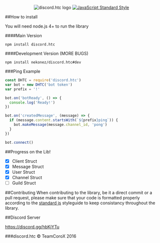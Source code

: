 <p align="center">
    <img src="https://cdn.discordapp.com/attachments/216763379535052801/234375516742746112/Untitled-1.png" alt="discord.htc logo">
    <a href="https://github.com/feross/standard"><img src="https://cdn.rawgit.com/feross/standard/master/badge.svg" alt="JavaScript Standard Style"></a>
</p>

##How to install

You will need node.js 4+ to run the library


####Main Version

```
npm install discord.htc
```
####Development Version (MORE BUGS)

```
npm install nekonez/discord.htc#dev
```

###Ping Example

```js
const DHTC = require('discord.htc')
var bot = new DHTC('bot token')
var prefix = '!'

bot.on('botReady', () => {
  console.log('Ready!')
})

bot.on('createdMessage', (message) => {
  if (message.content.startsWith(`${prefix}ping`)) {
    bot.makeMessage(message.channel_id, 'pong')
  }
})

bot.connect()
```

##Progress on the Lib!

- [x] Client Struct
- [x] Message Struct
- [x] User Struct
- [x] Channel Struct
- [ ] Guild Struct

##Contributing
When contributing to the library, be it a direct commit or a pull request, please make sure that your code is formatted properly according to the [standard js](http://standardjs.com/) styleguide to keep consistancy throughout the library.

##Discord Server

https://discord.gg/hbKjYTu

###discord.htc &copy; TeamCoroX 2016

